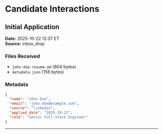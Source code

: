 # Candidate Interactions

## Initial Application
**Date:** 2025-10-22 12:37 ET  
**Source:** inbox_drop

### Files Received
- `john-doe-resume.md` (804 bytes)
- `metadata.json` (156 bytes)

### Metadata
```json
{
  "name": "John Doe",
  "email": "john.doe@example.com",
  "source": "linkedin",
  "applied_date": "2025-10-22",
  "role": "Senior Full-Stack Engineer"
}
```

---

